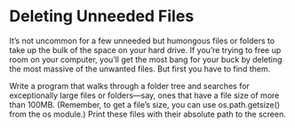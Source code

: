 # Deleting Unneeded Files

It’s not uncommon for a few unneeded but humongous files or folders to take up the bulk of the space on your hard drive. If you’re trying to free up room on your computer, you’ll get the most bang for your buck by deleting the most massive of the unwanted files. But first you have to find them.

Write a program that walks through a folder tree and searches for exceptionally large files or folders—say, ones that have a file size of more than 100MB. (Remember, to get a file’s size, you can use os.path.getsize() from the os module.) 
Print these files with their absolute path to the screen.